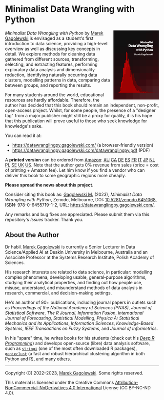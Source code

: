# Minimalist Data Wrangling with Python

<img src="docs/_static/img/cover.png" align="right" height="225" />

*Minimalist Data Wrangling with Python* by [Marek Gagolewski][1]
is envisaged as a student's first
introduction to data science, providing a high-level overview as well as
discussing key concepts in detail. We explore methods for
cleaning data gathered from different sources, transforming, selecting, and
extracting features, performing exploratory data analysis and dimensionality
reduction, identifying naturally occurring data clusters, modelling patterns in
data, comparing data between groups, and reporting the results.

For many students around the world, educational resources are hardly
affordable. Therefore, the author has decided that this book should remain
an independent, non-profit, open-access project.
Whilst, for some people, the presence of a "designer tag" from a
major publisher might still be a proxy for quality, it is his hope
that this publication will prove useful to those who seek knowledge for
knowledge's sake.

You can read it at:

* <https://datawranglingpy.gagolewski.com/> (a browser-friendly version)
* <https://datawranglingpy.gagolewski.com/datawranglingpy.pdf> (PDF)

A **printed version** can be ordered from
[Amazon](https://www.amazon.com/dp/0645571911):
[AU](https://amazon.com.au/dp/0645571911)
[CA](https://amazon.ca/dp/0645571911)
[DE](https://amazon.de/dp/0645571911)
[ES](https://amazon.es/dp/0645571911)
[FR](https://amazon.fr/dp/0645571911)
[IT](https://amazon.it/dp/0645571911)
[JP](https://amazon.co.jp/dp/0645571911)
[NL](https://amazon.nl/dp/0645571911)
[PL](https://amazon.pl/dp/0645571911)
[SE](https://amazon.se/dp/0645571911)
[UK](https://amazon.co.uk/dp/0645571911)
[US](https://amazon.com/dp/0645571911).
Note that the author gets 0% revenue from sales
(price = cost of printing + Amazon fee).
Let him know if you find a vendor who can deliver this book to some geographic
regions more cheaply.



**Please spread the news about this project.**

Consider citing this book as:
[Gagolewski M.][1] (2023), *Minimalist Data Wrangling with Python*,
Zenodo, Melbourne,
DOI: [10.5281/zenodo.6451068](https://dx.doi.org/10.5281/zenodo.6451068),
ISBN: 978-0-6455719-1-2,
URL: <https://datawranglingpy.gagolewski.com/>.

Any remarks and bug fixes are appreciated. Please submit them via
this repository's *Issues* tracker. Thank you.



## About the Author

Dr habil. [Marek Gagolewski][1]
is currently a Senior Lecturer in Data Science/Applied AI
at Deakin University in Melbourne,
Australia and an Associate Professor at the Systems
Research Institute, Polish Academy of Sciences.

His research interests are related to data science, in particular: modelling
complex phenomena, developing usable, general-purpose algorithms, studying
their analytical properties, and finding out how people use, misuse,
understand, and misunderstand methods of data analysis in research, commercial,
and decision-making settings.

He's an author of 90+ publications, including journal papers
in outlets such as *Proceedings of the National Academy of Sciences (PNAS)*,
*Journal of Statistical Software*, *The R Journal*, *Information Fusion*,
*International Journal of Forecasting*, *Statistical Modelling*,
*Physica A: Statistical Mechanics and its Applications*,
*Information Sciences*, *Knowledge-Based Systems*,
*IEEE Transactions on Fuzzy Systems*, and *Journal of Informetrics*.

In his "spare" time, he writes books for his students
(check out his [*Deep R Programming*](https://deepr.gagolewski.com/))
and develops open-source (libre) data analysis software, such as
[`stringi`](https://stringi.gagolewski.com) (one of the most often downloaded
R packages),
[`genieclust`](https://genieclust.gagolewski.com) (a fast and robust
hierarchical clustering algorithm in both Python and R),
and many [others](https://github.com/gagolews).


--------------------------------------------------------------------------------

Copyright (C) 2022–2023, [Marek Gagolewski][1]. Some rights reserved.

This material is licensed under the Creative Commons
[Attribution-NonCommercial-NoDerivatives 4.0 International][2] License
(CC BY-NC-ND 4.0).

[1]: https://www.gagolewski.com
[2]: https://creativecommons.org/licenses/by-nc-nd/4.0/
